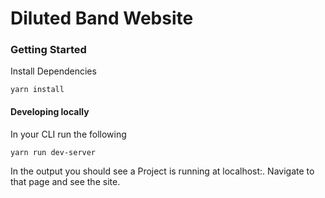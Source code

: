 # Diluted Band Website

### Getting Started

Install Dependencies

```
yarn install
```

#### Developing locally

In your CLI run the following

```
yarn run dev-server
```

In the output you should see a Project is running at localhost:<someport>. Navigate to that page and see the site.

